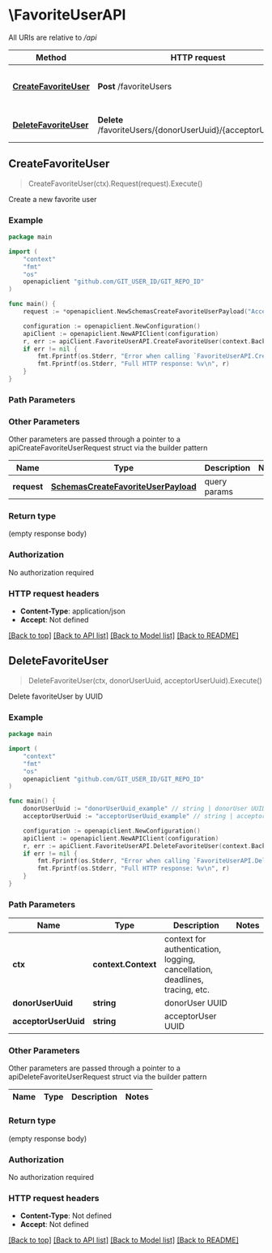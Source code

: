 # \FavoriteUserAPI

All URIs are relative to */api*

Method | HTTP request | Description
------------- | ------------- | -------------
[**CreateFavoriteUser**](FavoriteUserAPI.md#CreateFavoriteUser) | **Post** /favoriteUsers | Create a new favorite user
[**DeleteFavoriteUser**](FavoriteUserAPI.md#DeleteFavoriteUser) | **Delete** /favoriteUsers/{donorUserUuid}/{acceptorUserUuid} | Delete favoriteUser by UUID



## CreateFavoriteUser

> CreateFavoriteUser(ctx).Request(request).Execute()

Create a new favorite user

### Example

```go
package main

import (
	"context"
	"fmt"
	"os"
	openapiclient "github.com/GIT_USER_ID/GIT_REPO_ID"
)

func main() {
	request := *openapiclient.NewSchemasCreateFavoriteUserPayload("AcceptorUserUuid_example", "DonorUserUuid_example") // SchemasCreateFavoriteUserPayload | query params

	configuration := openapiclient.NewConfiguration()
	apiClient := openapiclient.NewAPIClient(configuration)
	r, err := apiClient.FavoriteUserAPI.CreateFavoriteUser(context.Background()).Request(request).Execute()
	if err != nil {
		fmt.Fprintf(os.Stderr, "Error when calling `FavoriteUserAPI.CreateFavoriteUser``: %v\n", err)
		fmt.Fprintf(os.Stderr, "Full HTTP response: %v\n", r)
	}
}
```

### Path Parameters



### Other Parameters

Other parameters are passed through a pointer to a apiCreateFavoriteUserRequest struct via the builder pattern


Name | Type | Description  | Notes
------------- | ------------- | ------------- | -------------
 **request** | [**SchemasCreateFavoriteUserPayload**](SchemasCreateFavoriteUserPayload.md) | query params | 

### Return type

 (empty response body)

### Authorization

No authorization required

### HTTP request headers

- **Content-Type**: application/json
- **Accept**: Not defined

[[Back to top]](#) [[Back to API list]](../README.md#documentation-for-api-endpoints)
[[Back to Model list]](../README.md#documentation-for-models)
[[Back to README]](../README.md)


## DeleteFavoriteUser

> DeleteFavoriteUser(ctx, donorUserUuid, acceptorUserUuid).Execute()

Delete favoriteUser by UUID

### Example

```go
package main

import (
	"context"
	"fmt"
	"os"
	openapiclient "github.com/GIT_USER_ID/GIT_REPO_ID"
)

func main() {
	donorUserUuid := "donorUserUuid_example" // string | donorUser UUID
	acceptorUserUuid := "acceptorUserUuid_example" // string | acceptorUser UUID

	configuration := openapiclient.NewConfiguration()
	apiClient := openapiclient.NewAPIClient(configuration)
	r, err := apiClient.FavoriteUserAPI.DeleteFavoriteUser(context.Background(), donorUserUuid, acceptorUserUuid).Execute()
	if err != nil {
		fmt.Fprintf(os.Stderr, "Error when calling `FavoriteUserAPI.DeleteFavoriteUser``: %v\n", err)
		fmt.Fprintf(os.Stderr, "Full HTTP response: %v\n", r)
	}
}
```

### Path Parameters


Name | Type | Description  | Notes
------------- | ------------- | ------------- | -------------
**ctx** | **context.Context** | context for authentication, logging, cancellation, deadlines, tracing, etc.
**donorUserUuid** | **string** | donorUser UUID | 
**acceptorUserUuid** | **string** | acceptorUser UUID | 

### Other Parameters

Other parameters are passed through a pointer to a apiDeleteFavoriteUserRequest struct via the builder pattern


Name | Type | Description  | Notes
------------- | ------------- | ------------- | -------------



### Return type

 (empty response body)

### Authorization

No authorization required

### HTTP request headers

- **Content-Type**: Not defined
- **Accept**: Not defined

[[Back to top]](#) [[Back to API list]](../README.md#documentation-for-api-endpoints)
[[Back to Model list]](../README.md#documentation-for-models)
[[Back to README]](../README.md)

